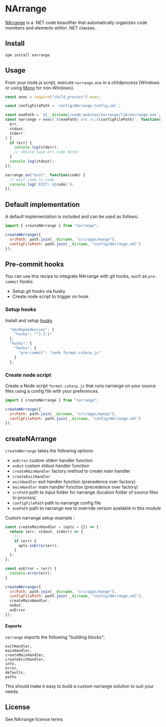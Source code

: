 # NArrange

[NArrange](http://www.narrange.net/) is a .NET code beautifier that automatically organizes code members and elements within .NET classes.

## Install

`npm install narrange`

## Usage

From your node.js script, execute `narrange.exe` in a childprocess (Windows or using [Mono](https://www.mono-project.com/) for non-Windows).

```js
const exec = require("child_process").exec;

const configFilePath = `config/NArrange-Config.xml`;

const exePath = `${__dirname}/node_modules/narrange/lib/narrange.exe`;
const narrange = exec(`${exePath} src /c:${configFilePath}`, function(
  err,
  stdout,
  stderr
) {
  if (err) {
    console.log(stderr);
    // should have err.code here?
  }
  console.log(stdout);
});

narrange.on("exit", function(code) {
  // exit code is code
  console.log(`EXIT: ${code}`);
});
```

## Default implementation

A default implementation is included and can be used as follows:

```js
import { createNArrange } from "narrange";

createNArrange({
  srcPath: path.join(__dirname, "src/apps/mango"),
  configFilePath: path.join(__dirname, "config/NArrange.xml")
});
```

## Pre-commit hooks

You can use this recipe to integrate NArrange with git hooks, such as `pre-commit` hooks:

- Setup git hooks via husky
- Create node script to trigger on hook

### Setup hooks

Install and setup [husky](https://www.npmjs.com/package/husky)

```js
  "devDependencies": {
    "husky": "^1.3.1"
  },
  "husky": {
    "hooks": {
      "pre-commit": "node format-csharp.js"
    }
  },
```

### Create node script

Create a Node script `format-csharp.js` that runs narrange on your source files using
a config file with your preferences.

```js
import { createNArrange } from "narrange";

createNArrange({
  srcPath: path.join(__dirname, "src/apps/mango"),
  configFilePath: path.join(__dirname, "config/NArrange.xml")
});
```

## createNArrange

`createNArrange` takes the following options:

- `onError` custom stderr handler function
- `onOut` custom stdout handler function
- `createMainHandler` factory method to create main handler
- `createExitHandler`
- `exitHandler` exit handler function (precedence over factory)
- `mainHandler` main handler function (precedence over factory)
- `srcPath` path to input folder for narrange (location folder of source files to process)
- `configFilePath` path to narrange config file
- `exePath` path to narrange exe to override version available in this module

Custom narrange setup example :

```js
const createMainHandler = (opts = {}) => {
  return (err, stdout, stderr) => {
    // ..
    if (err) {
      opts.onError(err);
    }
  };
};

const onError = (err) {
  console.error(err);
}

createNArrange({
  srcPath: path.join(__dirname, "src/apps/mango"),
  configFilePath: path.join(__dirname, "config/NArrange.xml"),
  createMainHandler,
  onOut,
  onError
});
```

#### Exports

`narrange` exports the following "building blocks":

```
exitHandler,
mainHandler,
createMainHandler,
createExitHandler,
info,
error,
defaults,
paths
```

This should make it easy to build a custom narrange solution to suit your needs.

## License

See NArrange license terms
